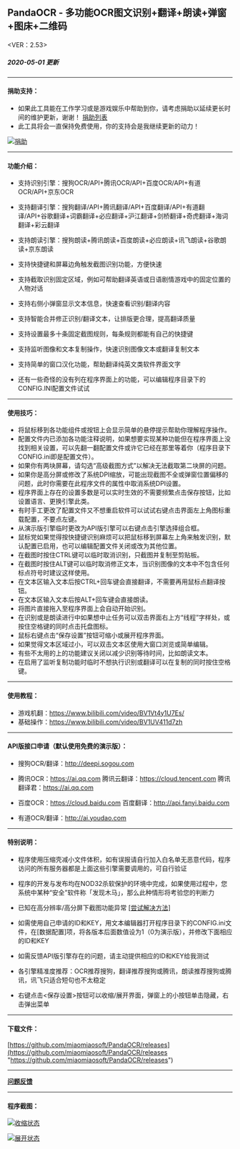 ## PandaOCR - 多功能OCR图文识别+翻译+朗读+弹窗+图床+二维码

<VER：2.53>
##### 2020-05-01 更新


------------

#### 捐助支持：
- 如果此工具能在工作学习或是游戏娱乐中帮助到你，请考虑捐助以延续更长时间的维护更新，谢谢！ [捐助列表](https://github.com/miaomiaosoft/PandaOCR/issues/109 "捐助列表")
- 此工具将会一直保持免费使用，你的支持会是我继续更新的动力！

[![捐助](https://raw.githubusercontent.com/miaomiaosoft/PandaOCR/master/images/200222355.png "捐助")](https://raw.githubusercontent.com/miaomiaosoft/PandaOCR/master/images/200222355.png "捐助")

------------

#### 功能介绍：

- 支持识别引擎：搜狗OCR/API+腾讯OCR/API+百度OCR/API+有道OCR/API+京东OCR

- 支持翻译引擎：搜狗翻译/API+腾讯翻译/API+百度翻译/API+有道翻译/API+谷歌翻译+词霸翻译+必应翻译+沪江翻译+剑桥翻译+奇虎翻译+海词翻译+彩云翻译

- 支持朗读引擎：搜狗朗读+腾讯朗读+百度朗读+必应朗读+讯飞朗读+谷歌朗读+京东朗读

- 支持快捷键和屏幕边角触发截图识别功能，方便快速

- 支持截取识别固定区域，例如可帮助翻译英语或日语剧情游戏中的固定位置的人物对话

- 支持右侧小弹窗显示文本信息，快速查看识别/翻译内容

- 支持智能合并修正识别/翻译文本，让排版更合理，提高翻译质量

- 支持设置最多十条固定截图规则，每条规则都能有自己的快捷键

- 支持监听图像和文本复制操作，快速识别图像文本或翻译复制文本

- 支持简单的窗口汉化功能，帮助翻译纯英文类软件界面文字

- 还有一些奇怪的没有列在程序界面上的功能，可以编辑程序目录下的CONFIG.INI配置文件试试

------------

#### 使用技巧：

- 将鼠标移到各功能组件或按钮上会显示简单的悬停提示帮助你理解程序操作。
- 配置文件内已添加各功能注释说明，如果想要实现某种功能但在程序界面上没找到相关设置，可以先翻一翻配置文件或许它已经在那里等着你（程序目录下CONFIG.ini即是配置文件）。
- 如果你有两块屏幕，请勾选“高级截图方式”以解决无法截取第二块屏的问题。
- 如果你是高分屏或修改了系统DPI缩放，可能出现截图不全或弹窗位置偏移的问题，此时你需要在此程序文件的属性中取消系统DPI设置。
- 程序界面上存在的设置多数是可以实时生效的不需要频繁点击保存按钮，比如设置语言、更换引擎此类。
- 有时手工更改了配置文件又不想重启软件可以试试右键点击界面左上角图标重载配置，不要点左键。
- 从演示版引擎临时更改为API版引擎可以右键点击引擎选择组合框。
- 鼠标党如果觉得按快捷键识别麻烦可以把鼠标移到屏幕左上角来触发识别，默认配置已启用，也可以编辑配置文件关闭或改为其他位置。
- 在截图时按住CTRL键可以临时取消识别，只截图并复制至剪贴板。
- 在截图时按住ALT键可以临时取消修正文本，当识别图像的文本中不包含任何标点符号时建议这样使用。
- 在文本区输入文本后按CTRL+回车键会直接翻译，不需要再用鼠标点翻译按钮。
- 在文本区输入文本后按ALT+回车键会直接朗读。
- 将图片直接拖入至程序界面上会自动开始识别。
- 在识别或是朗读进行中如果想中止任务可以双击界面右上方“线程”字样处，或按住空格键的同时点击托盘图标。
- 鼠标右键点击“保存设置”按钮可缩小或展开程序界面。
- 如果觉得文本区域过小，可以双击文本区使用大窗口浏览或简单编辑。
- 有些不太用的上的功能建议关闭以减少识别等待时间，比如朗读文本。
- 在启用了监听复制功能时临时不想执行识别或翻译可以在复制的同时按住空格键。

------------

#### 使用教程：

- 游戏机翻：https://www.bilibili.com/video/BV1Vt4y1U7Es/
- 基础操作：https://www.bilibili.com/video/BV1UV411d7zh

------------

#### API版接口申请（默认使用免费的演示版）：

 - 搜狗OCR/翻译：http://deepi.sogou.com
 
 - 腾讯OCR：https://ai.qq.com 腾讯云翻译：https://cloud.tencent.com 腾讯翻译君：https://ai.qq.com
 
 - 百度OCR：https://cloud.baidu.com 百度翻译：http://api.fanyi.baidu.com
 
 - 有道OCR/翻译：http://ai.youdao.com

------------


#### 特别说明：

- 程序使用压缩壳减小文件体积，如有误报请自行加入白名单无恶意代码，程序访问的所有服务器都是上面这些引擎需要调用的，可自行验证

- 程序的开发与发布均在NOD32杀软保护的环境中完成，如果使用过程中，您系统中某种“安全”软件称「发现木马」，那么此种情形将考验您的判断力

- 已知在高分辨率/高分屏下截图功能异常 [[尝试解决方法]](https://github.com/miaomiaosoft/PandaOCR/issues/17 "[尝试解决方法]")

- 如需使用自己申请的ID和KEY，用文本编辑器打开程序目录下的CONFIG.ini文件，在[数据配置]项，将各版本后面数值设为1（0为演示版），并修改下面相应的ID和KEY

- 如需反馈API版引擎存在的问题，请主动提供相应的ID和KEY给我测试

- 各引擎精准度推荐：OCR推荐搜狗，翻译推荐搜狗或腾讯，朗读推荐搜狗或腾讯，讯飞只适合短句也不太稳定

- 右键点击<保存设置>按钮可以收缩/展开界面，弹窗上的小按钮单击隐藏，右击弹出菜单

------------

#### 下载文件：
[https://github.com/miaomiaosoft/PandaOCR/releases](https://github.com/miaomiaosoft/PandaOCR/releases "https://github.com/miaomiaosoft/PandaOCR/releases")

------------

**[问题反馈](https://github.com/miaomiaosoft/PandaOCR/issues "问题反馈")**

------------

#### 程序截图：
[![收缩状态](https://raw.githubusercontent.com/miaomiaosoft/PandaOCR/master/images/AeroSnap%E6%88%AA%E5%9B%BE1.png "收缩状态")](https://raw.githubusercontent.com/miaomiaosoft/PandaOCR/master/images/AeroSnap%E6%88%AA%E5%9B%BE1.png "收缩状态")

[![展开状态](https://raw.githubusercontent.com/miaomiaosoft/PandaOCR/master/images/AeroSnap%E6%88%AA%E5%9B%BE2.png "展开状态")](https://raw.githubusercontent.com/miaomiaosoft/PandaOCR/master/images/AeroSnap%E6%88%AA%E5%9B%BE2.png "展开状态")
